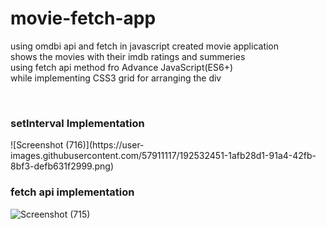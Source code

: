 # movie-fetch-app
using omdbi api and fetch in javascript created movie application
<br>
shows the movies with their imdb ratings and summeries
<br>
using fetch api method fro Advance JavaScript(ES6+)
<br>
while implementing CSS3 grid for arranging the div
<br>

<br>
<h3>
  setInterval Implementation
</h3>
![Screenshot (716)](https://user-images.githubusercontent.com/57911117/192532451-1afb28d1-91a4-42fb-8bf3-defb631f2999.png)

<h3>
  fetch api implementation
</h3>

![Screenshot (715)](https://user-images.githubusercontent.com/57911117/192532492-10030dc1-8761-441c-a1a8-08a052ae3012.png)

